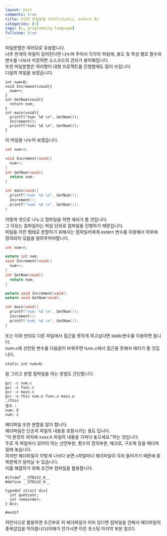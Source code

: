 ```yaml
---
layout: post
comments: true
title: C언어 파일분할 이야기(static, extern 등)
categories: [c]
tags: [c, programming-language]
fullview: true
---
```

파일분할은 여러모로 유용합니다.  
너무 한개의 파일이 길어진다면 나누어 주어서 각각의 파일에, 용도 및 특성 별로 함수와 변수를 나눠서 저장하면 소스코드의 관리가 용이해집니다.  
또한 파일분할은 여러명이 대형 프로젝트를 진행할때도 많이 쓰입니다.  
다음의 파일을 보겠습니다.
```
int num=0;
void Increment(void){
  num++;
}
int GetNum(void){
  return num;
}
int main(void){
  printf("num: %d \n", GetNum());
  Increment();
  printf("num: %d \n", GetNum());
}
```
이 파일을 나누어 보겠습니다.  
``` num.c
int num=0;
```
``` func.c
void Increment(void){
  num++;
}
int GetNum(void){
  return num;
}
```
``` main.c
int main(void){
  printf("num: %d \n", GetNum());
  Increment();
  printf("num: %d \n", GetNum());
}
```
이렇게 셋으로 나누고 컴파일을 하면 에러가 뜰 것입니다.  
그 이유는 컴파일러는 파일 단위로 컴파일을 진행하기 때문입니다.  
파일을 저런 형태로 분할하기 위해서는 컴파일러에게 extern 변수를 이용해서 외부에 정의되어 있음을 알려주어야합니다.  
``` num.c
int num=0;
```
``` func.c
extern int num;
void Increment(void){
  num++;
}
int GetNum(void){
  return num;
}
```
``` main.c
extern void Increment(void);
extern void GetNum(void);

int main(void){
  printf("num: %d \n", GetNum());
  Increment();
  printf("num: %d \n", GetNum());
}
```
또는 이와 반대로 다른 파일에서 접근을 못하게 하고싶다면 static변수를 이용하면 됩니다.  
num.c에 선언된 변수를 다음같이 바꿔주면 func.c에서 접근을 못해서 에러가 뜰 것입니다.
```
static int num=0;
```
참 그리고 분할 컴파일을 하는 방법도 간단합니다.
```
gcc -c num.c
gcc -c func.c
gcc -c main.c
gcc -o this num.o func.o main.o
./this
결과 :
num: 0
num: 1
```

헤더파일 또한 분할을 많이 합니다.  
헤더파일은 단순히 파일의 내용을 포함시키는 용도 입니다.  
"이 문장의 위치에 xxxx.h 파일의 내용을 가져다 놓으세요."하는 것입니다.  
주로 꼭 파일마다 있어야 하는 선언부분, 함수의 정의부분, 매크로, 구조체 등을 헤더파일에 놓습니다.  
하지만 헤더파일이 이렇게 나뉘다 보면 c파일마다 헤더파일이 각자 들어가기 때문에 중복문제가 일어날 수 있습니다.  
이를 해결하기 위해 조건부 컴파일을 활용합니다.  
```
#ifndef __STDiV2_H__
#define __STDiV2_H__

typedef struct div{
  int quotient;
  int remainder;
} Div;

#endif
```
저런식으로 활용하면 조건부로 저 헤더파일이 이미 있다면 컴파일을 안해서 헤더파일의 중복삽입을 막아줍니다(이해가 안가시면 이전 포스팅 마지막 부분 참조!).
